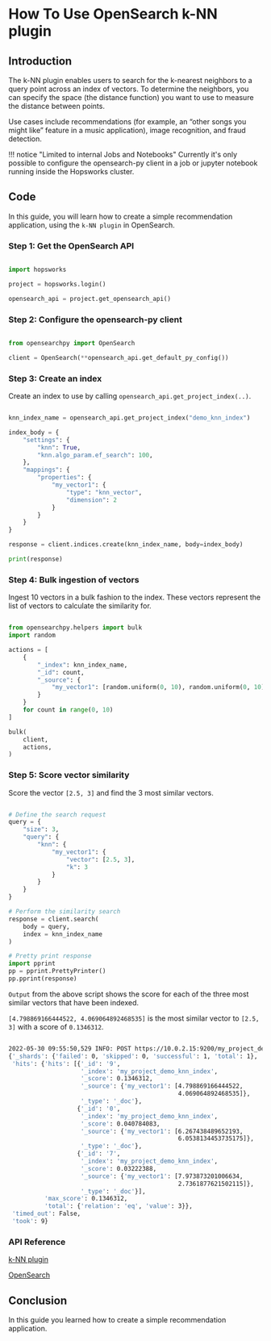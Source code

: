 # How To Use OpenSearch k-NN plugin

## Introduction

The k-NN plugin enables users to search for the k-nearest neighbors to a query point across an index of vectors. To determine the neighbors, you can specify the space (the distance function) you want to use to measure the distance between points.

Use cases include recommendations (for example, an “other songs you might like” feature in a music application), image recognition, and fraud detection.

!!! notice "Limited to internal Jobs and Notebooks"
Currently it's only possible to configure the opensearch-py client in a job or jupyter notebook running inside the Hopsworks cluster.

## Code

In this guide, you will learn how to create a simple recommendation application, using the `k-NN plugin` in OpenSearch.

### Step 1: Get the OpenSearch API

```python

import hopsworks

project = hopsworks.login()

opensearch_api = project.get_opensearch_api()

```

### Step 2: Configure the opensearch-py client

```python

from opensearchpy import OpenSearch

client = OpenSearch(**opensearch_api.get_default_py_config())

```

### Step 3: Create an index

Create an index to use by calling `opensearch_api.get_project_index(..)`.

```python

knn_index_name = opensearch_api.get_project_index("demo_knn_index")

index_body = {
    "settings": {
        "knn": True,
        "knn.algo_param.ef_search": 100,
    },
    "mappings": {
        "properties": {
            "my_vector1": {
                "type": "knn_vector",
                "dimension": 2
            }
        }
    }
}

response = client.indices.create(knn_index_name, body=index_body)

print(response)

```

### Step 4: Bulk ingestion of vectors

Ingest 10 vectors in a bulk fashion to the index. These vectors represent the list of vectors to calculate the similarity for.

```python

from opensearchpy.helpers import bulk
import random

actions = [
    {
        "_index": knn_index_name,
        "_id": count,
        "_source": {
            "my_vector1": [random.uniform(0, 10), random.uniform(0, 10)],
        }
    }
    for count in range(0, 10)
]

bulk(
    client,
    actions,
)

```

### Step 5: Score vector similarity

Score the vector `[2.5, 3]` and find the 3 most similar vectors.

```python

# Define the search request
query = {
    "size": 3,
    "query": {
        "knn": {
            "my_vector1": {
                "vector": [2.5, 3],
                "k": 3
            }
        }
    }
}

# Perform the similarity search
response = client.search(
    body = query,
    index = knn_index_name
)

# Pretty print response
import pprint
pp = pprint.PrettyPrinter()
pp.pprint(response)

```

`Output` from the above script shows the score for each of the three most similar vectors that have been indexed.

`[4.798869166444522, 4.069064892468535]` is the most similar vector to `[2.5, 3]` with a score of `0.1346312`.

```bash

2022-05-30 09:55:50,529 INFO: POST https://10.0.2.15:9200/my_project_demo_knn_index/_search [status:200 request:0.017s]
{'_shards': {'failed': 0, 'skipped': 0, 'successful': 1, 'total': 1},
 'hits': {'hits': [{'_id': '9',
                    '_index': 'my_project_demo_knn_index',
                    '_score': 0.1346312,
                    '_source': {'my_vector1': [4.798869166444522,
                                               4.069064892468535]},
                    '_type': '_doc'},
                   {'_id': '0',
                    '_index': 'my_project_demo_knn_index',
                    '_score': 0.040784083,
                    '_source': {'my_vector1': [6.267438489652193,
                                               6.0538134453735175]},
                    '_type': '_doc'},
                   {'_id': '7',
                    '_index': 'my_project_demo_knn_index',
                    '_score': 0.03222388,
                    '_source': {'my_vector1': [7.973873201006634,
                                               2.7361877621502115]},
                    '_type': '_doc'}],
          'max_score': 0.1346312,
          'total': {'relation': 'eq', 'value': 3}},
 'timed_out': False,
 'took': 9}


```

### API Reference

[k-NN plugin](https://opensearch.org/docs/1.3/search-plugins/knn/knn-index/)

[OpenSearch](https://docs.hopsworks.ai/hopsworks-api/dev/generated/api/open_search/)

## Conclusion

In this guide you learned how to create a simple recommendation application.